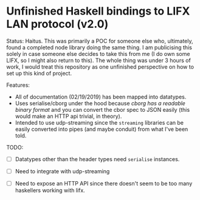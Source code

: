 # Unfinished Haskell bindings to LIFX LAN protocol (v2.0)

Status: Haitus. This was primarily a POC for someone else who, ultimately,
found a completed node library doing the same thing. I am publicising this
solely in case someone else decides to take this from me (I do own some LIFX,
so I might also return to this). The whole thing was under 3 hours of work, I
would treat this repository as one unfinished perspective on how to set up
this kind of project.

Features:
- All of documentation (02/19/2019) has been mapped into datatypes.
- Uses serialise/cborg under the hood because _cborg has a readable binary
  format_ and you can convert the cbor spec to JSON easily (this would make an
  HTTP api trivial, in theory).
- Intended to use udp-streaming since the `streaming` libraries can be easily
  converted into pipes (and maybe conduit) from what I've been told.

TODO:
- [ ] Datatypes other than the header types need `serialise` instances.
- [ ] Need to integrate with udp-streaming
- [ ] Need to expose an HTTP API since there doesn't seem to be too many
      haskellers working with lifx.

